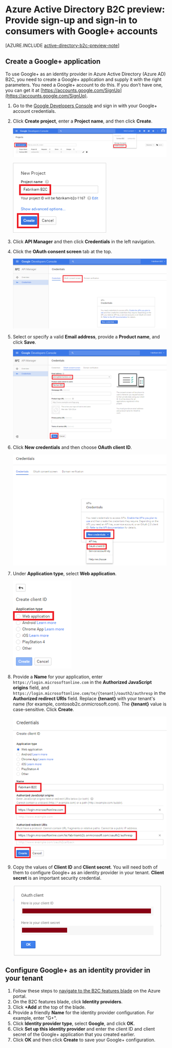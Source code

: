 <properties
	pageTitle="Azure Active Directory B2C preview: Google+ configuration | Microsoft Azure"
	description="Provide sign-up and sign-in to consumers with Google+ accounts in your applications that are secured by Azure Active Directory B2C."
	services="active-directory-b2c"
	documentationCenter=""
	authors="swkrish"
	manager="msmbaldwin"
	editor="bryanla"/>

<tags
	ms.service="active-directory-b2c"
	ms.workload="identity"
	ms.tgt_pltfrm="na"
	ms.devlang="na"
	ms.topic="article"
	ms.date="06/27/2016"
	ms.author="swkrish"/>

# Azure Active Directory B2C preview: Provide sign-up and sign-in to consumers with Google+ accounts

[AZURE.INCLUDE [active-directory-b2c-preview-note](../../includes/active-directory-b2c-preview-note.md)]

## Create a Google+ application

To use Google+ as an identity provider in Azure Active Directory (Azure AD) B2C, you need to create a Google+ application and supply it with the right parameters. You need a Google+ account to do this. If you don’t have one, you can get it at [https://accounts.google.com/SignUp](https://accounts.google.com/SignUp).

1. Go to the [Google Developers Console](https://console.developers.google.com/) and sign in with your Google+ account credentials.
2. Click **Create project**, enter a **Project name**, and then click **Create**.

    ![Google+ - Get started](./media/active-directory-b2c-setup-goog-app/google-get-started.png)

    ![Google+ - New project](./media/active-directory-b2c-setup-goog-app/google-new-project.png)

3. Click **API Manager** and then click **Credentials** in the left navigation.
4. Click the **OAuth consent screen** tab at the top.

    ![Google+ - Credentials](./media/active-directory-b2c-setup-goog-app/google-add-cred.png)

5. Select or specify a valid **Email address**, provide a **Product name**, and click **Save**.

    ![Google+ - OAuth consent screen](./media/active-directory-b2c-setup-goog-app/google-consent-screen.png)

6. Click **New credentials** and then choose **OAuth client ID**.

    ![Google+ - OAuth consent screen](./media/active-directory-b2c-setup-goog-app/google-add-oauth2-client-id.png)

7. Under **Application type**, select **Web application**.

    ![Google+ - OAuth consent screen](./media/active-directory-b2c-setup-goog-app/google-web-app.png)

8. Provide a **Name** for your application, enter `https://login.microsoftonline.com` in the **Authorized JavaScript origins** field, and `https://login.microsoftonline.com/te/{tenant}/oauth2/authresp` in the **Authorized redirect URIs** field. Replace **{tenant}** with your tenant's name (for example, contosob2c.onmicrosoft.com). The **{tenant}** value is case-sensitive. Click **Create**.

    ![Google+ - Create client ID](./media/active-directory-b2c-setup-goog-app/google-create-client-id.png)

9. Copy the values of **Client ID** and **Client secret**. You will need both of them to configure Google+ as an identity provider in your tenant. **Client secret** is an important security credential.

    ![Google+ - Client secret](./media/active-directory-b2c-setup-goog-app/google-client-secret.png)

## Configure Google+ as an identity provider in your tenant

1. Follow these steps to [navigate to the B2C features blade](active-directory-b2c-app-registration.md#navigate-to-the-b2c-features-blade) on the Azure portal.
2. On the B2C features blade, click **Identity providers**.
3. Click **+Add** at the top of the blade.
4. Provide a friendly **Name** for the identity provider configuration. For example, enter "G+".
5. Click **Identity provider type**, select **Google**, and click **OK**.
6. Click **Set up this identity provider** and enter the client ID and client secret of the Google+ application that you created earlier.
7. Click **OK** and then click **Create** to save your Google+ configuration.
